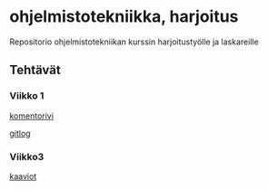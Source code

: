 # ohjelmistotekniikka, harjoitus

Repositorio ohjelmistotekniikan kurssin harjoitustyölle ja laskareille


## Tehtävät
### Viikko 1
[komentorivi](https://github.com/KyperCT/ohjelmistotekniikka-harjoitus/blob/main/laskarit/viikko1/komentorivi.txt)

[gitlog](https://github.com/KyperCT/ohjelmistotekniikka-harjoitus/blob/main/laskarit/viikko1/gitlog.txt)

### Viikko3
[kaaviot](https://github.com/KyperCT/ohjelmistotekniikka-harjoitus/blob/main/laskarit/viikko3/viikko3kaaviot.md)
